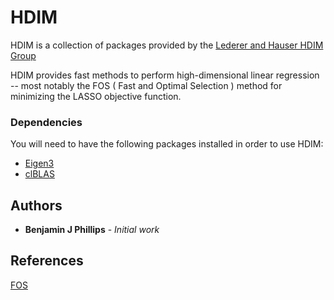 # HDIM

HDIM is a collection of packages provided by the
[Lederer and Hauser HDIM Group]( https://lederer.stat.washington.edu/ )

HDIM provides fast methods to perform high-dimensional linear regression --
most notably the FOS ( Fast and Optimal Selection ) method for minimizing the
 LASSO objective function.

### Dependencies

You will need to have the following packages installed in order to use HDIM:

* [Eigen3](http://eigen.tuxfamily.org/index.php?title=Main_Page)
* [clBLAS](https://github.com/clMathLibraries/clBLAS)

## Authors

* **Benjamin J Phillips** - *Initial work*

## References

[FOS](https://arxiv.org/abs/1609.07195)
